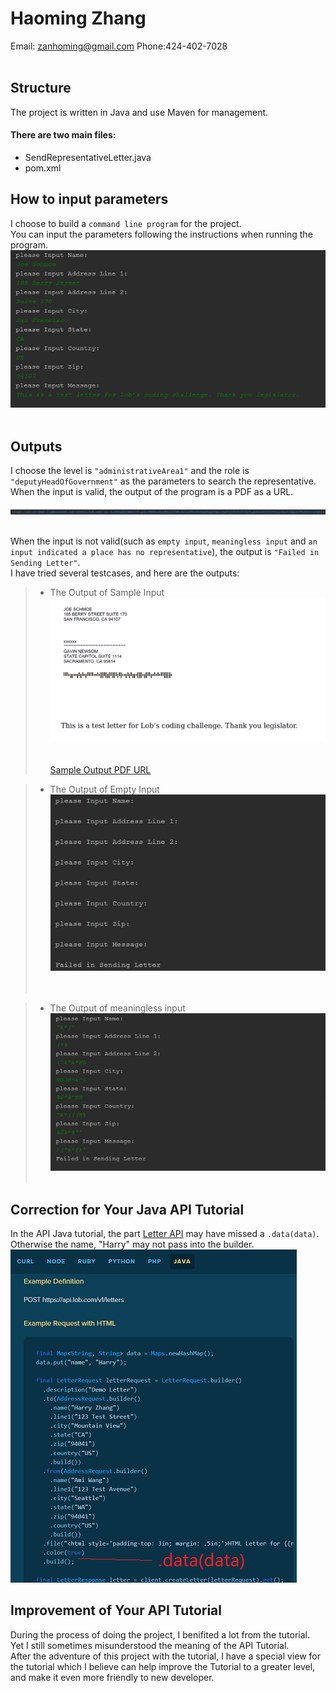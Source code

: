 # Haoming Zhang<br>
   Email: zanhoming@gmail.com      Phone:424-402-7028
<br>
<br>
## Structure
The project is written in Java and use Maven for management.<br>
#### There are two main files:<br>
   * SendRepresentativeLetter.java
   * pom.xml<br>

## How to input parameters
I choose to build a `command line program` for the project.<br>
You can input the parameters following the instructions when running the program.<br>
![](https://github.com/ffrqw/Projects/raw/master/Lob_SendRepresentativeLetter/sample_input.png) 

## Outputs
I choose the level is `"administrativeArea1"` and the role is `"deputyHeadOfGovernment"` as the parameters to search the representative.<br> 
When the input is valid, the output of the program is a PDF as a URL.<br>

![](https://github.com/ffrqw/Projects/raw/master/Lob_SendRepresentativeLetter/URL.png)  

When the input is not valid(such as `empty input`, `meaningless input` and `an input indicated a place has no representative`), the output
is `"Failed in Sending Letter"`.<br>
I have tried several testcases, and here are the outputs:<br>

   >* The Output of Sample Input<br>
![](https://github.com/ffrqw/Projects/raw/master/Lob_SendRepresentativeLetter/sample.png) <br>   
[Sample Output PDF URL](https://s3-us-west-2.amazonaws.com/assets.lob.com/ltr_61d64ad5e1beef96.pdf?AWSAccessKeyId=AKIAIILJUBJGGIBQDPQQ&Expires=1494063479&Signature=S0094sjzOxcTIwQlD99%2BXU61m9Q%3D)<br>

   >* The Output of Empty Input<br>
![](https://github.com/ffrqw/Projects/raw/master/Lob_SendRepresentativeLetter/empty.png) <br> 
   
   >* The Output of meaningless input<br>
![](https://github.com/ffrqw/Projects/raw/master/Lob_SendRepresentativeLetter/nonsense.png) <br>

## Correction for Your Java API Tutorial
In the API Java tutorial, the part 
   [Letter API](https://lob.com/docs/java#letters_create)
may have missed a `.data(data)`. Otherwise the name, "Harry" may not pass into the builder. <br>
![](https://github.com/ffrqw/Projects/raw/master/Lob_SendRepresentativeLetter/datacrt.png)  

## Improvement of Your API Tutorial
During the process of doing the project, I benifited a lot from the tutorial. Yet I still sometimes misunderstood the meaning of the API Tutorial.<br>
After the adventure of this project with the tutorial, I have a special view for the tutorial which I believe can help improve the Tutorial to a greater level, and make it even more friendly to new developer.
